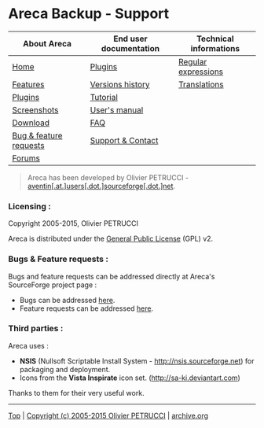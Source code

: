 # Areca Backup - Support


| About Areca                   | End user documentation            | Technical informations                        |
|-------------------------------|-----------------------------------|-----------------------------------------------|
| [Home](README.md)             | [Plugins](plugin_list.md)         | [Regular expressions](regex.md)               |
| [Features](features.md)       | [Versions history](history.md)    | [Translations](documentation.md#translations) |
| [Plugins](plugin_list.md)     | [Tutorial](tutorial.md)           |                                               |
| [Screenshots](screenshots.md) | [User's manual](documentation.md) |                                               |
| [Download]                    | [FAQ](faq.md)                     |                                               |
| [Bug & feature requests]      | [Support & Contact](support.md)   |                                               |
| [Forums]                      |                                   |                                               |

[Download]: https://sourceforge.net/projects/areca/files/areca-stable/
[Bug & feature requests]: https://sourceforge.net/p/areca/_list/tickets?source=navbar
[Forums]: https://sourceforge.net/projects/areca/forums


> Areca has been developed by Olivier PETRUCCI - [aventin[.at.]users[.dot.]sourceforge[.dot.]net](mailto:aventin[.at.]users[.dot.]sourceforge[.dot.]net).


### Licensing :

Copyright 2005-2015, Olivier PETRUCCI

Areca is distributed under the [General Public License](https://opensource.org/licenses-old/gpl-license-html/) (GPL) v2.


### Bugs & Feature requests :

Bugs and feature requests can be addressed directly at Areca's SourceForge project page :

- Bugs can be addressed [here](http://web.archive.org/web/20150912033536/http://sourceforge.net/tracker/?group_id=171505&atid=858191).
- Feature requests can be addressed [here](http://web.archive.org/web/20150912033536/http://sourceforge.net/tracker/?group_id=171505&atid=858194).


### Third parties :

Areca uses :

- **NSIS** (Nullsoft Scriptable Install System - http://nsis.sourceforge.net) for packaging and deployment.
- Icons from the **Vista Inspirate** icon set. (http://sa-ki.deviantart.com)

Thanks to them for their very useful work.


---

[Top] | [Copyright (c) 2005-2015 Olivier PETRUCCI] | [archive.org]

[Top]: #areca-backup---support "Go to top of the document"
[Copyright (c) 2005-2015 Olivier PETRUCCI]: https://areca-backup.org/support.php "Visit the original resource"
[archive.org]: http://web.archive.org/web/20150827085406/http://www.areca-backup.org/support.php "Visit the original resource at archive.org"